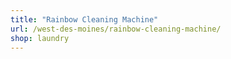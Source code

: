 ```yaml
---
title: "Rainbow Cleaning Machine"
url: /west-des-moines/rainbow-cleaning-machine/
shop: laundry
---
```

